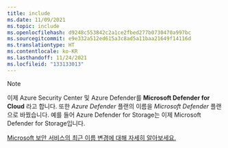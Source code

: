 ```yaml
---
title: include
ms.date: 11/09/2021
ms.topic: include
ms.openlocfilehash: d9248c553842c2a1ce2fbed277b0730470a997bc
ms.sourcegitcommit: e9e332a512ed615a3c8ad5a11baa21649f14116d
ms.translationtype: HT
ms.contentlocale: ko-KR
ms.lasthandoff: 11/24/2021
ms.locfileid: "133133013"
---
```

<!-- docutune:disable -->

> [!NOTE]
>
> 이제 Azure Security Center 및 Azure Defender를 **Microsoft Defender for Cloud** 라고 합니다. 또한 *Azure Defender* 플랜의 이름을 *Microsoft Defender* 플랜으로 바꿨습니다. 예를 들어 Azure Defender for Storage는 이제 Microsoft Defender for Storage입니다.
>
> [Microsoft 보안 서비스의 최근 이름 변경에 대해 자세히 알아보세요.](https://aka.ms/secblg11)
